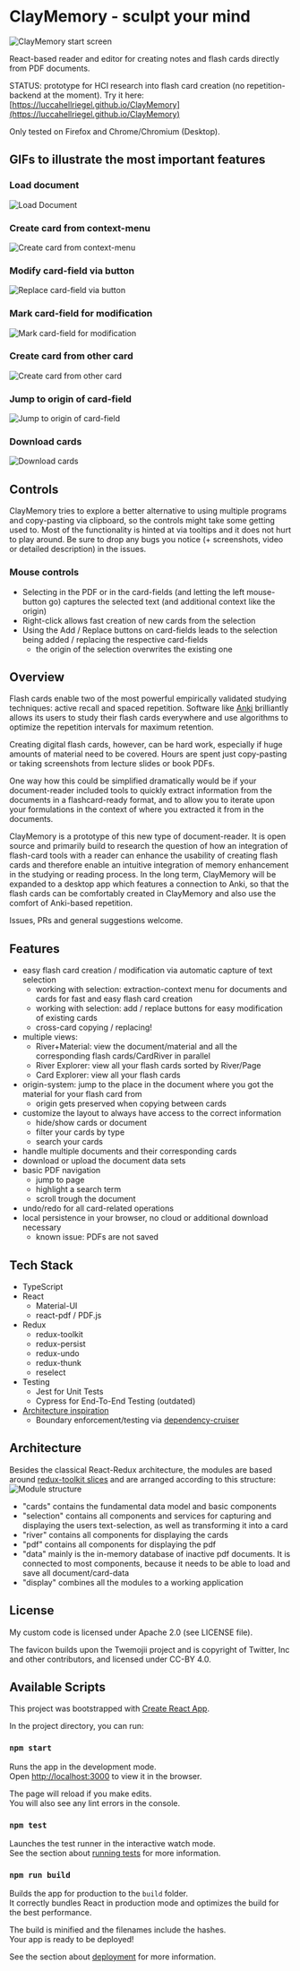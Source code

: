 # ClayMemory - sculpt your mind

![ClayMemory start screen](./readme/ClayMemory.png)

React-based reader and editor for creating notes and flash cards directly from PDF documents.

STATUS: prototype for HCI research into flash card creation (no repetition-backend at the moment).
Try it here: [https://luccahellriegel.github.io/ClayMemory](https://luccahellriegel.github.io/ClayMemory)

Only tested on Firefox and Chrome/Chromium (Desktop).

## GIFs to illustrate the most important features

### Load document

![Load Document](./readme/ClayMemory-Load-Document.gif)

### Create card from context-menu

![Create card from context-menu](./readme/ClayMemory-Create-Card-From-ContextMenu.gif)

### Modify card-field via button

![Replace card-field via button](./readme/ClayMemory-Replace-Question-via-Button.gif)

### Mark card-field for modification

![Mark card-field for modification](./readme/ClayMemory-Mark-Card-For-Modification.gif)

### Create card from other card

![Create card from other card](./readme/ClayMemory-Create-Card-From-Card.gif)

### Jump to origin of card-field

![ Jump to origin of card-field](./readme/ClayMemory-Jump-To-Origin.gif)

### Download cards

![Download cards](./readme/ClayMemory-Download-Cards.gif)

## Controls

ClayMemory tries to explore a better alternative to using multiple programs and copy-pasting via clipboard, so the controls might take some getting used to. Most of the functionality is hinted at via tooltips and it does not hurt to play around. Be sure to drop any bugs you notice (+ screenshots, video or detailed description) in the issues.

### Mouse controls

- Selecting in the PDF or in the card-fields (and letting the left mouse-button go) captures the selected text (and additional context like the origin)
- Right-click allows fast creation of new cards from the selection
- Using the Add / Replace buttons on card-fields leads to the selection being added / replacing the respective card-fields
  - the origin of the selection overwrites the existing one

## Overview

Flash cards enable two of the most powerful empirically validated studying techniques: active recall and spaced repetition. Software like [Anki](https://apps.ankiweb.net/) brilliantly allows its users to study their flash cards everywhere and use algorithms to optimize the repetition intervals for maximum retention.

Creating digital flash cards, however, can be hard work, especially if huge amounts of material need to be covered. Hours are spent just copy-pasting or taking screenshots from lecture slides or book PDFs.

One way how this could be simplified dramatically would be if your document-reader included tools to quickly extract information from the documents in a flashcard-ready format, and to allow you to iterate upon your formulations in the context of where you extracted it from in the documents.

ClayMemory is a prototype of this new type of document-reader.
It is open source and primarily build to research the question of how an integration of flash-card tools with a reader can enhance the usability of creating flash cards and therefore enable an intuitive integration of memory enhancement in the studying or reading process. In the long term, ClayMemory will be expanded to a desktop app which features a connection to Anki, so that the flash cards can be comfortably created in ClayMemory and also use the comfort of Anki-based repetition.

Issues, PRs and general suggestions welcome.

## Features

- easy flash card creation / modification via automatic capture of text selection
  - working with selection: extraction-context menu for documents and cards for fast and easy flash card creation
  - working with selection: add / replace buttons for easy modification of existing cards
  - cross-card copying / replacing!
- multiple views:
  - River+Material: view the document/material and all the corresponding flash cards/CardRiver in parallel
  - River Explorer: view all your flash cards sorted by River/Page
  - Card Explorer: view all your flash cards
- origin-system: jump to the place in the document where you got the material for your flash card from
  - origin gets preserved when copying between cards
- customize the layout to always have access to the correct information
  - hide/show cards or document
  - filter your cards by type
  - search your cards
- handle multiple documents and their corresponding cards
- download or upload the document data sets
- basic PDF navigation
  - jump to page
  - highlight a search term
  - scroll trough the document
- undo/redo for all card-related operations
- local persistence in your browser, no cloud or additional download necessary
  - known issue: PDFs are not saved

## Tech Stack

- TypeScript
- React
  - Material-UI
  - react-pdf / PDF.js
- Redux
  - redux-toolkit
  - redux-persist
  - redux-undo
  - redux-thunk
  - reselect
- Testing
  - Jest for Unit Tests
  - Cypress for End-To-End Testing (outdated)
- [Architecture inspiration](https://jaysoo.ca/2016/02/28/organizing-redux-application/)
  - Boundary enforcement/testing via [dependency-cruiser](https://github.com/sverweij/dependency-cruiser)

## Architecture

Besides the classical React-Redux architecture, the modules are based around [redux-toolkit slices](https://redux-toolkit.js.org/tutorials/basic-tutorial#introducing-createslice) and are arranged according to this structure:
![Module structure](./readme/architecture.png)

- "cards" contains the fundamental data model and basic components
- "selection" contains all components and services for capturing and displaying the users text-selection, as well as transforming it into a card
- "river" contains all components for displaying the cards
- "pdf" contains all components for displaying the pdf
- "data" mainly is the in-memory database of inactive pdf documents. It is connected to most components, because it needs to be able to load and save all document/card-data
- "display" combines all the modules to a working application

## License

My custom code is licensed under Apache 2.0 (see LICENSE file).

The favicon builds upon the Twemojii project and is copyright of Twitter, Inc and other contributors, and licensed under CC-BY 4.0.

## Available Scripts

This project was bootstrapped with [Create React App](https://github.com/facebook/create-react-app).

In the project directory, you can run:

### `npm start`

Runs the app in the development mode.<br />
Open [http://localhost:3000](http://localhost:3000) to view it in the browser.

The page will reload if you make edits.<br />
You will also see any lint errors in the console.

### `npm test`

Launches the test runner in the interactive watch mode.<br />
See the section about [running tests](https://facebook.github.io/create-react-app/docs/running-tests) for more information.

### `npm run build`

Builds the app for production to the `build` folder.<br />
It correctly bundles React in production mode and optimizes the build for the best performance.

The build is minified and the filenames include the hashes.<br />
Your app is ready to be deployed!

See the section about [deployment](https://facebook.github.io/create-react-app/docs/deployment) for more information.
